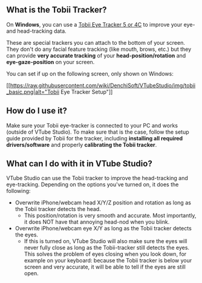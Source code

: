 ## What is the Tobii Tracker?

On **Windows**, you can use a [Tobii Eye Tracker 5 or 4C](https://gaming.tobii.com/product/eye-tracker-5/) to improve your eye- and head-tracking data.

These are special trackers you can attach to the bottom of your screen. They don't do any facial feature tracking (like mouth, brows, etc.) but they can provide **very accurate tracking** of your **head-position/rotation** and **eye-gaze-position** on your screen. 

You can set if up on the following screen, only shown on Windows:

[[https://raw.githubusercontent.com/wiki/DenchiSoft/VTubeStudio/img/tobii_basic.png|alt="Tobii Eye Tracker Setup"]]

## How do I use it?

Make sure your Tobii eye-tracker is connected to your PC and works (outside of VTube Studio). To make sure that is the case, follow the setup guide provided by Tobii for the tracker, including **installing all required drivers/software** and properly **calibrating the Tobii tracker**.

## What can I do with it in VTube Studio?

VTube Studio can use the Tobii tracker to improve the head-tracking and eye-tracking. Depending on the options you've turned on, it does the following:

* Overwrite iPhone/webcam head X/Y/Z position and rotation as long as the Tobii tracker detects the head.
  * This position/rotation is very smooth and accurate. Most importantly, it does NOT have that annoying head-nod when you blink.
* Overwrite iPhone/webcam eye X/Y as long as the Tobii tracker detects the eyes.
  * If this is turned on, VTube Studio will also make sure the eyes will never fully close as long as the Tobii-tracker still detects the eyes. This solves the problem of eyes closing when you look down, for example on your keyboard: because the Tobii tracker is below your screen and very accurate, it will be able to tell if the eyes are still open.








